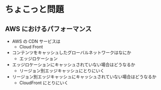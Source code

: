# ちょこっと問題

## AWS におけるパフォーマンス
- AWS の CDN サービスは
    - Cloud Front
- コンテンツをキャッシュしたグローバルネットワークはなにか
    - エッジロケーション
- エッジロケーションにキャッシュされていない場合はどうなるか
    - リージョン別エッジキャッシュにとりにいく
- リージョン別エッジキャッシュにキャッシュされていない場合はどうなるか
    - CloudFront にとりにいく
